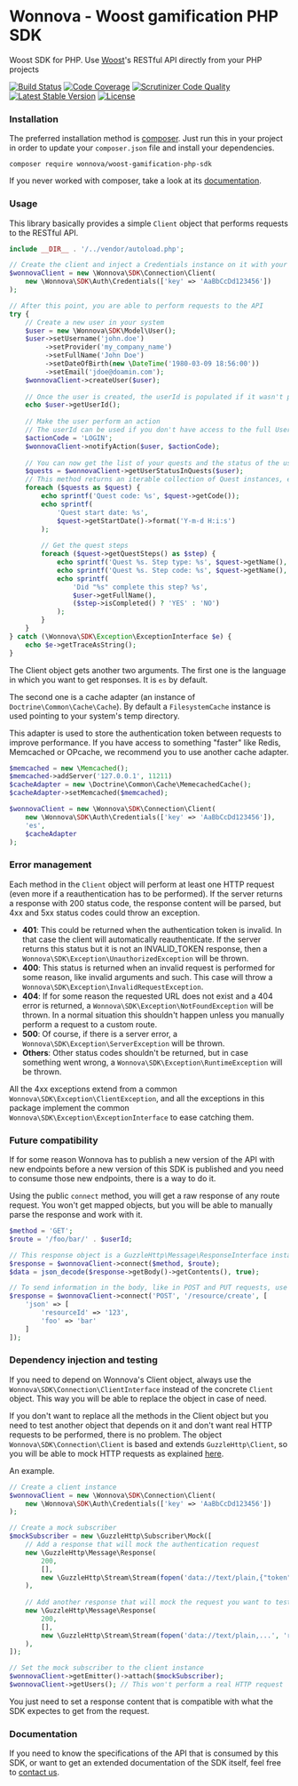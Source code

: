 # Wonnova - Woost gamification PHP SDK

Woost SDK for PHP. Use [Woost](http://www.wonnova.com/woost)'s RESTful API directly from your PHP projects

[![Build Status](https://travis-ci.org/wonnova-development/woost-gamification-php-sdk.svg?branch=master)](https://travis-ci.org/wonnova-development/woost-gamification-php-sdk)
[![Code Coverage](https://scrutinizer-ci.com/g/wonnova-development/woost-gamification-php-sdk/badges/coverage.png?b=master)](https://scrutinizer-ci.com/g/wonnova-development/woost-gamification-php-sdk/?branch=master)
[![Scrutinizer Code Quality](https://scrutinizer-ci.com/g/wonnova-development/woost-gamification-php-sdk/badges/quality-score.png?b=master)](https://scrutinizer-ci.com/g/wonnova-development/woost-gamification-php-sdk/?branch=master)
[![Latest Stable Version](https://poser.pugx.org/wonnova/woost-gamification-php-sdk/v/stable.svg)](https://packagist.org/packages/wonnova/woost-gamification-php-sdk)
[![License](https://poser.pugx.org/wonnova/woost-gamification-php-sdk/license.svg)](https://packagist.org/packages/wonnova/woost-gamification-php-sdk)

### Installation

The preferred installation method is [composer](https://getcomposer.com). Just run this in your project in order to update your `composer.json` file and install your dependencies.

    composer require wonnova/woost-gamification-php-sdk
    
If you never worked with composer, take a look at its [documentation](https://getcomposer.org/doc/).

### Usage

This library basically provides a simple `Client` object that performs requests to the RESTful API.

```php
include __DIR__ . '/../vendor/autoload.php';

// Create the client and inject a Credentials instance on it with your private key
$wonnovaClient = new \Wonnova\SDK\Connection\Client(
    new \Wonnova\SDK\Auth\Credentials(['key' => 'AaBbCcDd123456'])
);

// After this point, you are able to perform requests to the API
try {
    // Create a new user in your system
    $user = new \Wonnova\SDK\Model\User();
    $user->setUsername('john.doe')
         ->setProvider('my_company_name')
         ->setFullName('John Doe')
         ->setDateOfBirth(new \DateTime('1980-03-09 18:56:00'))
         ->setEmail('jdoe@doamin.com');
    $wonnovaClient->createUser($user);
    
    // Once the user is created, the userId is populated if it wasn't previously set.
    echo $user->getUserId();
    
    // Make the user perform an action
    // The userId can be used if you don't have access to the full User object
    $actionCode = 'LOGIN';
    $wonnovaClient->notifyAction($user, $actionCode);
    
    // You can now get the list of your quests and the status of the user in each one of them
    $quests = $wonnovaClient->getUserStatusInQuests($user);
    // This method returns an iterable collection of Quest instances, each one of them with the list of QuestSteps
    foreach ($quests as $quest) {
        echo sprintf('Quest code: %s', $quest->getCode());
        echo sprintf(
            'Quest start date: %s',
            $quest->getStartDate()->format('Y-m-d H:i:s')
        );
        
        // Get the quest steps
        foreach ($quest->getQuestSteps() as $step) {
            echo sprintf('Quest %s. Step type: %s', $quest->getName(), $step->getType());
            echo sprintf('Quest %s. Step code: %s', $quest->getName(), $step->getCode());
            echo sprintf(
                'Did "%s" complete this step? %s',
                $user->getFullName(),
                ($step->isCompleted() ? 'YES' : 'NO')
            );
        }
    }
} catch (\Wonnova\SDK\Exception\ExceptionInterface $e) {
    echo $e->getTraceAsString();
}
```

The Client object gets another two arguments. The first one is the language in which you want to get responses. It is `es` by default.

The second one is a cache adapter (an instance of `Doctrine\Common\Cache\Cache`). By default a `FilesystemCache` instance is used pointing to your system's temp directory.

This adapter is used to store the authentication token between requests to improve performance. If you have access to something "faster" like Redis, Memcached or OPcache, we recommend you to use another cache adapter.

```php
$memcached = new \Memcached();
$memcached->addServer('127.0.0.1', 11211)
$cacheAdapter = new \Doctrine\Common\Cache\MemecachedCache();
$cacheAdapter->setMemcached($memcached);

$wonnovaClient = new \Wonnova\SDK\Connection\Client(
    new \Wonnova\SDK\Auth\Credentials(['key' => 'AaBbCcDd123456']),
    'es',
    $cacheAdapter
);
```

### Error management

Each method in the `Client` object will perform at least one HTTP request (even more if a reauthentication has to be performed). If the server returns a response with 200 status code, the response content will be parsed, but 4xx and 5xx status codes could throw an exception.

* **401**: This could be returned when the authentication token is invalid. In that case the client will automatically reauthenticate. If the server returns this status but it is not an INVALID_TOKEN response, then a `Wonnova\SDK\Exception\UnauthorizedException` will be thrown.
* **400**: This status is returned when an invalid request is performed for some reason, like invalid arguments and such. This case will throw a `Wonnova\SDK\Exception\InvalidRequestException`.
* **404**: If for some reason the requested URL does not exist and a 404 error is returned, a `Wonnova\SDK\Exception\NotFoundException` will be thrown. In a normal situation this shouldn't happen unless you manually perform a request to a custom route.
* **500**: Of course, if there is a server error, a `Wonnova\SDK\Exception\ServerException` will be thrown.
* **Others**: Other status codes shouldn't be returned, but in case something went wrong, a `Wonnova\SDK\Exception\RuntimeException` will be thrown.

All the 4xx exceptions extend from a common `Wonnova\SDK\Exception\ClientException`, and all the exceptions in this package implement the common `Wonnova\SDK\Exception\ExceptionInterface` to ease catching them.

### Future compatibility

If for some reason Wonnova has to publish a new version of the API with new endpoints before a new version of this SDK is published and you need to consume those new endpoints, there is a way to do it.

Using the public `connect` method, you will get a raw response of any route request. You won't get mapped objects, but you will be able to manually parse the response and work with it.

```php
$method = 'GET';
$route = '/foo/bar/' . $userId;

// This response object is a GuzzleHttp\Message\ResponseInterface instance
$response = $wonnovaClient->connect($method, $route);
$data = json_decode($response->getBody()->getContents(), true);

// To send information in the body, like in POST and PUT requests, use the third argument like this
$response = $wonnovaClient->connect('POST', '/resource/create', [
    'json' => [
        'resourceId' => '123',
        'foo' => 'bar'
    ]
]);
```

### Dependency injection and testing

If you need to depend on Wonnova's Client object, always use the `Wonnova\SDK\Connection\ClientInterface` instead of the concrete `Client` object. This way you will be able to replace the object in case of need.

If you don't want to replace all the methods in the Client object but you need to test another object that depends on it and don't want real HTTP requests to be performed, there is no problem. The object `Wonnova\SDK\Connection\Client` is based and extends `GuzzleHttp\Client`, so you will be able to mock HTTP requests as explained [here](http://guzzle.readthedocs.org/en/latest/testing.html).

An example.

```php
// Create a client instance
$wonnovaClient = new \Wonnova\SDK\Connection\Client(
    new \Wonnova\SDK\Auth\Credentials(['key' => 'AaBbCcDd123456'])
);

// Create a mock subscriber
$mockSubscriber = new \GuzzleHttp\Subscriber\Mock([
    // Add a response that will mock the authentication request
    new \GuzzleHttp\Message\Response(
        200,
        [],
        new \GuzzleHttp\Stream\Stream(fopen('data://text/plain,{"token": "foobar"}', 'r'))
    ),
    
    // Add another response that will mock the request you want to test
    new \GuzzleHttp\Message\Response(
        200,
        [],
        new \GuzzleHttp\Stream\Stream(fopen('data://text/plain,...', 'r'))
    ),
]);

// Set the mock subscriber to the client instance
$wonnovaClient->getEmitter()->attach($mockSubscriber);
$wonnovaClient->getUsers(); // This won't perform a real HTTP request
```

You just need to set a response content that is compatible with what the SDK expectes to get from the request.

### Documentation

If you need to know the specifications of the API that is consumed by this SDK, or want to get an extended documentation of the SDK itself, feel free to [contact us](http://www.wonnova.com/contacto).
